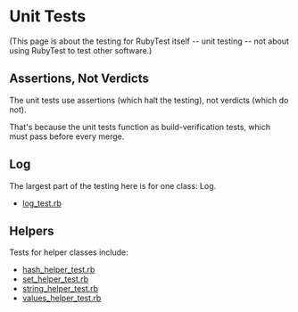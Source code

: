 # Unit Tests

(This page is about the testing for RubyTest itself -- unit testing -- not about using RubyTest to test other software.)

## Assertions, Not Verdicts

The unit tests use assertions (which halt the testing), not verdicts (which do not).

That's because the unit tests function as build-verification tests, which must pass before every merge.

## Log

The largest part of the testing here is for one class:  Log.

- [log_test.rb](./log_test.rb)

## Helpers

Tests for helper classes include:

- [hash_helper_test.rb](./helpers/hash_helper_test.rb)
- [set_helper_test.rb](./helpers/set_helper_test.rb)
- [string_helper_test.rb](./helpers/string_helper_test.rb)
- [values_helper_test.rb](./helpers/values_helper_test.rb)
